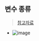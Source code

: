## 변수 종류
> [참고자료](https://velog.io/@dvshinny/JAVA-06-%EB%B3%80%EC%88%98%EC%99%80-%EB%A9%94%EC%84%9C%EB%93%9C)
- ![image](https://github.com/hyunolike/info-docs/assets/61215550/d65fd061-2a05-4441-b2e4-7021ca601473)


